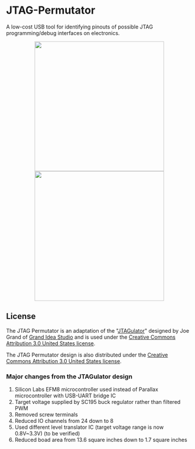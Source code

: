 # JTAG-Permutator
A low-cost USB tool for identifying pinouts of possible JTAG programming/debug interfaces on electronics.
<p align="center">
  <img src="https://i.imgur.com/cmikTXL.jpg" width="350"/>
  <img src="https://imgur.com/1QK74E8.jpg" width="350"/>
</p>

## License
The JTAG Permutator is an adaptation of the "[JTAGulator](https://github.com/grandideastudio/jtagulator)" designed by Joe Grand of [Grand Idea Studio](http://www.grandideastudio.com/) and is used under the [Creative Commons Attribution 3.0 United States license](https://creativecommons.org/licenses/by/3.0/us/).

The JTAG Permutator design is also distributed under the [Creative Commons Attribution 3.0 United States license](https://creativecommons.org/licenses/by/3.0/us/).

### Major changes from the JTAGulator design
1. Silicon Labs EFM8 microcontroller used instead of Parallax microcontroller with USB-UART bridge IC
2. Target voltage supplied by SC195 buck regulator rather than filtered PWM
3. Removed screw terminals
4. Reduced IO channels from 24 down to 8
5. Used different level translator IC (target voltage range is now 0.8V~3.3V) (to be verified)
6. Reduced boad area from 13.6 square inches down to 1.7 square inches
